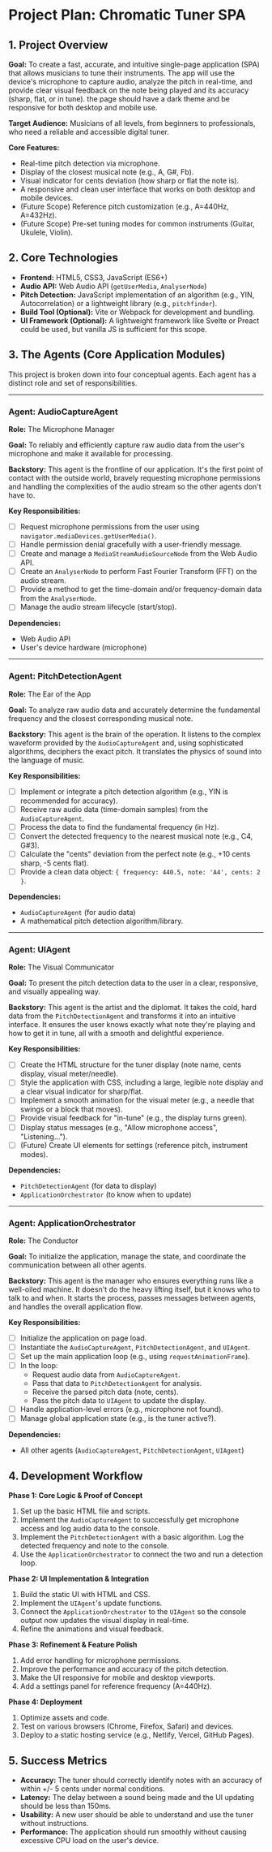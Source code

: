 # Project Plan: Chromatic Tuner SPA

## 1. Project Overview

**Goal:** To create a fast, accurate, and intuitive single-page application (SPA) that allows musicians to tune their instruments. The app will use the device's microphone to capture audio, analyze the pitch in real-time, and provide clear visual feedback on the note being played and its accuracy (sharp, flat, or in tune). the page should have a dark theme and be responsive for both desktop and mobile use.

**Target Audience:** Musicians of all levels, from beginners to professionals, who need a reliable and accessible digital tuner.

**Core Features:**
*   Real-time pitch detection via microphone.
*   Display of the closest musical note (e.g., A, G#, Fb).
*   Visual indicator for cents deviation (how sharp or flat the note is).
*   A responsive and clean user interface that works on both desktop and mobile devices.
*   (Future Scope) Reference pitch customization (e.g., A=440Hz, A=432Hz).
*   (Future Scope) Pre-set tuning modes for common instruments (Guitar, Ukulele, Violin).

## 2. Core Technologies

*   **Frontend:** HTML5, CSS3, JavaScript (ES6+)
*   **Audio API:** Web Audio API (`getUserMedia`, `AnalyserNode`)
*   **Pitch Detection:** JavaScript implementation of an algorithm (e.g., YIN, Autocorrelation) or a lightweight library (e.g., `pitchfinder`).
*   **Build Tool (Optional):** Vite or Webpack for development and bundling.
*   **UI Framework (Optional):** A lightweight framework like Svelte or Preact could be used, but vanilla JS is sufficient for this scope.

## 3. The Agents (Core Application Modules)

This project is broken down into four conceptual agents. Each agent has a distinct role and set of responsibilities.

---

### Agent: AudioCaptureAgent

**Role:** The Microphone Manager

**Goal:** To reliably and efficiently capture raw audio data from the user's microphone and make it available for processing.

**Backstory:** This agent is the frontline of our application. It's the first point of contact with the outside world, bravely requesting microphone permissions and handling the complexities of the audio stream so the other agents don't have to.

**Key Responsibilities:**
-   [ ] Request microphone permissions from the user using `navigator.mediaDevices.getUserMedia()`.
-   [ ] Handle permission denial gracefully with a user-friendly message.
-   [ ] Create and manage a `MediaStreamAudioSourceNode` from the Web Audio API.
-   [ ] Create an `AnalyserNode` to perform Fast Fourier Transform (FFT) on the audio stream.
-   [ ] Provide a method to get the time-domain and/or frequency-domain data from the `AnalyserNode`.
-   [ ] Manage the audio stream lifecycle (start/stop).

**Dependencies:**
-   Web Audio API
-   User's device hardware (microphone)

---

### Agent: PitchDetectionAgent

**Role:** The Ear of the App

**Goal:** To analyze raw audio data and accurately determine the fundamental frequency and the closest corresponding musical note.

**Backstory:** This agent is the brain of the operation. It listens to the complex waveform provided by the `AudioCaptureAgent` and, using sophisticated algorithms, deciphers the exact pitch. It translates the physics of sound into the language of music.

**Key Responsibilities:**
-   [ ] Implement or integrate a pitch detection algorithm (e.g., YIN is recommended for accuracy).
-   [ ] Receive raw audio data (time-domain samples) from the `AudioCaptureAgent`.
-   [ ] Process the data to find the fundamental frequency (in Hz).
-   [ ] Convert the detected frequency to the nearest musical note (e.g., C4, G#3).
-   [ ] Calculate the "cents" deviation from the perfect note (e.g., +10 cents sharp, -5 cents flat).
-   [ ] Provide a clean data object: `{ frequency: 440.5, note: 'A4', cents: 2 }`.

**Dependencies:**
-   `AudioCaptureAgent` (for audio data)
-   A mathematical pitch detection algorithm/library.

---

### Agent: UIAgent

**Role:** The Visual Communicator

**Goal:** To present the pitch detection data to the user in a clear, responsive, and visually appealing way.

**Backstory:** This agent is the artist and the diplomat. It takes the cold, hard data from the `PitchDetectionAgent` and transforms it into an intuitive interface. It ensures the user knows exactly what note they're playing and how to get it in tune, all with a smooth and delightful experience.

**Key Responsibilities:**
-   [ ] Create the HTML structure for the tuner display (note name, cents display, visual meter/needle).
-   [ ] Style the application with CSS, including a large, legible note display and a clear visual indicator for sharp/flat.
-   [ ] Implement a smooth animation for the visual meter (e.g., a needle that swings or a block that moves).
-   [ ] Provide visual feedback for "in-tune" (e.g., the display turns green).
-   [ ] Display status messages (e.g., "Allow microphone access", "Listening...").
-   [ ] (Future) Create UI elements for settings (reference pitch, instrument modes).

**Dependencies:**
-   `PitchDetectionAgent` (for data to display)
-   `ApplicationOrchestrator` (to know when to update)

---

### Agent: ApplicationOrchestrator

**Role:** The Conductor

**Goal:** To initialize the application, manage the state, and coordinate the communication between all other agents.

**Backstory:** This agent is the manager who ensures everything runs like a well-oiled machine. It doesn't do the heavy lifting itself, but it knows who to talk to and when. It starts the process, passes messages between agents, and handles the overall application flow.

**Key Responsibilities:**
-   [ ] Initialize the application on page load.
-   [ ] Instantiate the `AudioCaptureAgent`, `PitchDetectionAgent`, and `UIAgent`.
-   [ ] Set up the main application loop (e.g., using `requestAnimationFrame`).
-   [ ] In the loop:
    -   Request audio data from `AudioCaptureAgent`.
    -   Pass that data to `PitchDetectionAgent` for analysis.
    -   Receive the parsed pitch data (note, cents).
    -   Pass the pitch data to `UIAgent` to update the display.
-   [ ] Handle application-level errors (e.g., microphone not found).
-   [ ] Manage global application state (e.g., is the tuner active?).

**Dependencies:**
-   All other agents (`AudioCaptureAgent`, `PitchDetectionAgent`, `UIAgent`)

## 4. Development Workflow

**Phase 1: Core Logic & Proof of Concept**
1.  Set up the basic HTML file and scripts.
2.  Implement the `AudioCaptureAgent` to successfully get microphone access and log audio data to the console.
3.  Implement the `PitchDetectionAgent` with a basic algorithm. Log the detected frequency and note to the console.
4.  Use the `ApplicationOrchestrator` to connect the two and run a detection loop.

**Phase 2: UI Implementation & Integration**
1.  Build the static UI with HTML and CSS.
2.  Implement the `UIAgent`'s update functions.
3.  Connect the `ApplicationOrchestrator` to the `UIAgent` so the console output now updates the visual display in real-time.
4.  Refine the animations and visual feedback.

**Phase 3: Refinement & Feature Polish**
1.  Add error handling for microphone permissions.
2.  Improve the performance and accuracy of the pitch detection.
3.  Make the UI responsive for mobile and desktop viewports.
4.  Add a settings panel for reference frequency (A=440Hz).

**Phase 4: Deployment**
1.  Optimize assets and code.
2.  Test on various browsers (Chrome, Firefox, Safari) and devices.
3.  Deploy to a static hosting service (e.g., Netlify, Vercel, GitHub Pages).

## 5. Success Metrics

-   **Accuracy:** The tuner should correctly identify notes with an accuracy of within +/- 5 cents under normal conditions.
-   **Latency:** The delay between a sound being made and the UI updating should be less than 150ms.
-   **Usability:** A new user should be able to understand and use the tuner without instructions.
-   **Performance:** The application should run smoothly without causing excessive CPU load on the user's device.